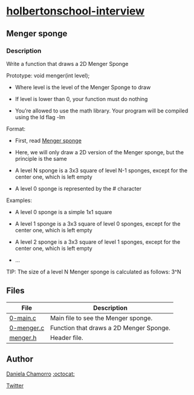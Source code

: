 # [holbertonschool-interview](https://github.com/dalexach/holbertonschool-interview)

## Menger sponge

### Description
Write a function that draws a 2D Menger Sponge

Prototype: void menger(int level);

- Where level is the level of the Menger Sponge to draw

- If level is lower than 0, your function must do nothing
- You’re allowed to use the math library. Your program will be compiled using the ld flag -lm

Format:

- First, read [Menger sponge](https://intranet.hbtn.io/rltoken/A8kvZblJqwPuQpMjO7ktfA)

- Here, we will only draw a 2D version of the Menger sponge, but the principle is the same

- A level N sponge is a 3x3 square of level N-1 sponges, except for the center one, which is left empty

- A level 0 sponge is represented by the # character

Examples:

- A level 0 sponge is a simple 1x1 square

- A level 1 sponge is a 3x3 square of level 0 sponges, except for the center one, which is left empty

- A level 2 sponge is a 3x3 square of level 1 sponges, except for the center one, which is left empty
- …

TIP: The size of a level N Menger sponge is calculated as follows: 3^N

## Files

| File | Description |
| ------ | ------ |
| [0-main.c](0-main.c) | Main file to see the Menger sponge. |
| [0-menger.c](0-menger.c) | Function that draws a 2D Menger Sponge. |
| [menger.h](menger.h) | Header file. |


## Author

[Daniela Chamorro](https://www.linkedin.com/in/dalexach/) [:octocat:](https://github.com/dalexach)

[Twitter](https://twitter.com/dalexach)
